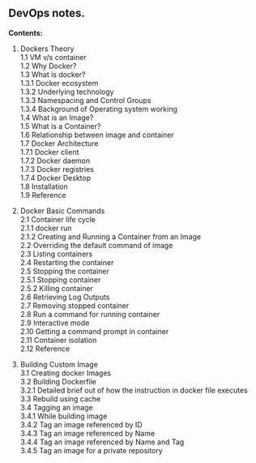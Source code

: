 ## DevOps notes.  
  
    
    
  
**Contents:**  
1. Dockers Theory  
   1.1 VM v/s container  
   1.2 Why Docker?  
   1.3 What is docker?     
           1.3.1 Docker ecosystem  
	   1.3.2 Underlying technology  
	   1.3.3 Namespacing and Control Groups  
	   1.3.4 Background of Operating system working  
   1.4 What is an Image?      
   1.5 What is a Container?  
   1.6 Relationship between image and container  
   1.7 Docker Architecture  
       1.7.1 Docker client  
	   1.7.2 Docker daemon  
	   1.7.3 Docker registries      
	   1.7.4 Docker Desktop     
   1.8 Installation     
   1.9 Reference  
   
2. Docker Basic Commands  
   2.1 Container life cycle  
       2.1.1 docker run  
       2.1.2 Creating and Running a Container from an Image  
   2.2 Overriding the default command of image  
   2.3 Listing containers  
   2.4 Restarting the container  
   2.5 Stopping the container  
       2.5.1 Stopping container  
       2.5.2 Killing container  
   2.6 Retrieving Log Outputs  
   2.7 Removing stopped container  
   2.8 Run a command for running container  
   2.9 Interactive mode  
   2.10 Getting a command prompt in container  
   2.11 Container isolation  
   2.12 Reference   
   
3. Building Custom Image  
   3.1 Creating docker Images  
   3.2 Building Dockerfile  
     3.2.1 Detailed brief out of how the instruction in docker file executes  
   3.3 Rebuild using cache  
   3.4 Tagging an image	  
     3.4.1 While building image  
     3.4.2 Tag an image referenced by ID	  
     3.4.3 Tag an image referenced by Name	  
     3.4.4 Tag an image referenced by Name and Tag	  
     3.4.5 Tag an image for a private repository  

 
